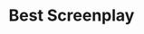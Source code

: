 ---
title: "Best Screenplay"
edition: 2020
winner: Charlie Kaufman
kind: "technical"
film: im-thinking-of-ending-things.md
image: https://m.media-amazon.com/images/M/MV5BZDk0NDcyNGEtMjRjMS00ZDAxLWJlYTctYzU1NmJkMTVmOTg5XkEyXkFqcGdeQXVyODk4OTc3MTY@._V1_FMjpg_UX1280_.jpg
type: award
weight: 3
---